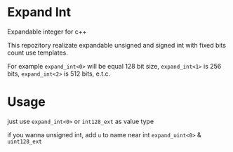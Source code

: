 # Expand Int
Expandable integer for c++ 


This repozitory realizate expandable unsigned and signed int with fixed bits count use templates.

For example `expand_int<0>` will be equal 128 bit size, `expand_int<1>` is 256 bits, `expand_int<2>` is 512 bits, e.t.c.


# Usage

just use `expand_int<0>` or `int128_ext` as value type

if you wanna unsigned int, add `u` to name near int `expand_uint<0>` & `uint128_ext`
